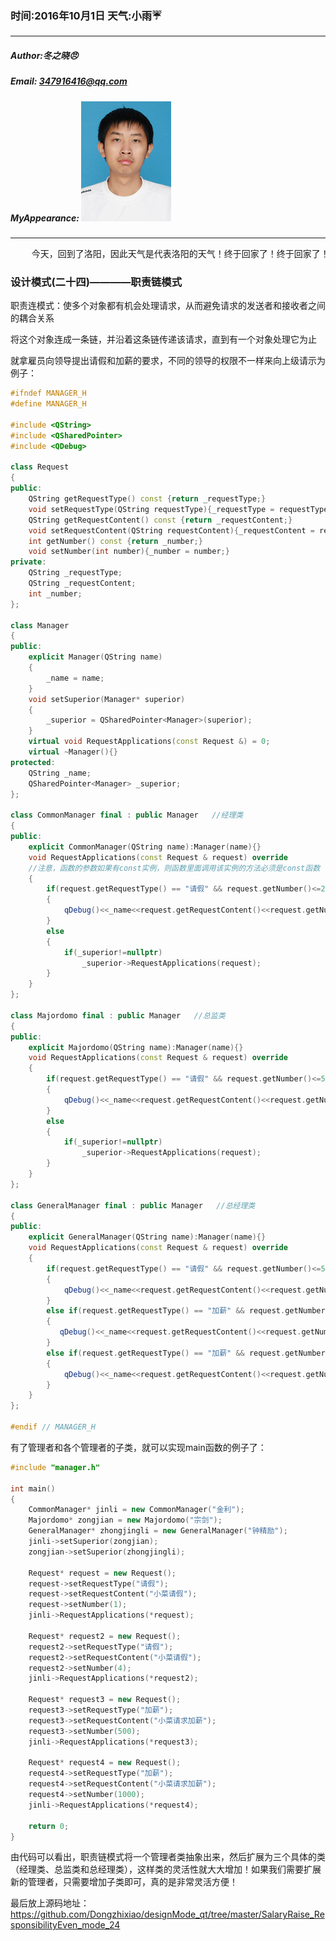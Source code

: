 ### 时间:2016年10月1日 天气:小雨:umbrella:
-----
#####   Author:冬之晓:angry:
#####   Email: 347916416@qq.com
#####   MyAppearance: ![MyAppearance](../MyPicture.JPG "我的头像")
----------

<pre>
    今天，回到了洛阳，因此天气是代表洛阳的天气！终于回家了！终于回家了！！终于回家了！！！重要的事情说三遍。实在是太激动了。今天一早，妈妈就出门锻炼身体了，我一直睡到很晚才起床。感觉在家睡得才舒服。今天天气有点冷，因此姥姥一直让我加衣服，但是姥姥这边没有我的长裤，因此姥姥今天一天都让我赶快回家拿长裤，一直说了一天！最后下午等到下完雨了，我赶快和妈妈爸爸回家把裤子拿了过来，这样姥姥终于不说我啦。
</pre>

### 设计模式(二十四)————职责链模式

职责连模式：使多个对象都有机会处理请求，从而避免请求的发送者和接收者之间的耦合关系

将这个对象连成一条链，并沿着这条链传递该请求，直到有一个对象处理它为止

就拿雇员向领导提出请假和加薪的要求，不同的领导的权限不一样来向上级请示为例子：

```C++
#ifndef MANAGER_H
#define MANAGER_H

#include <QString>
#include <QSharedPointer>
#include <QDebug>

class Request
{
public:
    QString getRequestType() const {return _requestType;}
    void setRequestType(QString requestType){_requestType = requestType;}
    QString getRequestContent() const {return _requestContent;}
    void setRequestContent(QString requestContent){_requestContent = requestContent;}
    int getNumber() const {return _number;}
    void setNumber(int number){_number = number;}
private:
    QString _requestType;
    QString _requestContent;
    int _number;
};

class Manager
{
public:
    explicit Manager(QString name)
    {
        _name = name;
    }
    void setSuperior(Manager* superior)
    {
        _superior = QSharedPointer<Manager>(superior);
    }
    virtual void RequestApplications(const Request &) = 0;
    virtual ~Manager(){}
protected:
    QString _name;
    QSharedPointer<Manager> _superior;
};

class CommonManager final : public Manager   //经理类
{
public:
    explicit CommonManager(QString name):Manager(name){}
    void RequestApplications(const Request & request) override
    //注意，函数的参数如果有const实例，则函数里面调用该实例的方法必须是const函数
    {
        if(request.getRequestType() == "请假" && request.getNumber()<=2)
        {
            qDebug()<<_name<<request.getRequestContent()<<request.getNumber()<<"被批准";
        }
        else
        {
            if(_superior!=nullptr)
                _superior->RequestApplications(request);
        }
    }
};

class Majordomo final : public Manager   //总监类
{
public:
    explicit Majordomo(QString name):Manager(name){}
    void RequestApplications(const Request & request) override
    {
        if(request.getRequestType() == "请假" && request.getNumber()<=5)
        {
            qDebug()<<_name<<request.getRequestContent()<<request.getNumber()<<"被批准";
        }
        else
        {
            if(_superior!=nullptr)
                _superior->RequestApplications(request);
        }
    }
};

class GeneralManager final : public Manager   //总经理类
{
public:
    explicit GeneralManager(QString name):Manager(name){}
    void RequestApplications(const Request & request) override
    {
        if(request.getRequestType() == "请假" && request.getNumber()<=500)
        {
            qDebug()<<_name<<request.getRequestContent()<<request.getNumber()<<"被批准";
        }
        else if(request.getRequestType() == "加薪" && request.getNumber()<=500)
        {
           qDebug()<<_name<<request.getRequestContent()<<request.getNumber()<<"被批准";
        }
        else if(request.getRequestType() == "加薪" && request.getNumber()>500)
        {
            qDebug()<<_name<<request.getRequestContent()<<request.getNumber()<<"再说吧";
        }
    }
};

#endif // MANAGER_H
```

有了管理者和各个管理者的子类，就可以实现main函数的例子了：

```C++
#include "manager.h"

int main()
{
    CommonManager* jinli = new CommonManager("金利");
    Majordomo* zongjian = new Majordomo("宗剑");
    GeneralManager* zhongjingli = new GeneralManager("钟精励");
    jinli->setSuperior(zongjian);
    zongjian->setSuperior(zhongjingli);

    Request* request = new Request();
    request->setRequestType("请假");
    request->setRequestContent("小菜请假");
    request->setNumber(1);
    jinli->RequestApplications(*request);

    Request* request2 = new Request();
    request2->setRequestType("请假");
    request2->setRequestContent("小菜请假");
    request2->setNumber(4);
    jinli->RequestApplications(*request2);

    Request* request3 = new Request();
    request3->setRequestType("加薪");
    request3->setRequestContent("小菜请求加薪");
    request3->setNumber(500);
    jinli->RequestApplications(*request3);

    Request* request4 = new Request();
    request4->setRequestType("加薪");
    request4->setRequestContent("小菜请求加薪");
    request4->setNumber(1000);
    jinli->RequestApplications(*request4);

    return 0;
}
```

由代码可以看出，职责链模式将一个管理者类抽象出来，然后扩展为三个具体的类（经理类、总监类和总经理类），这样类的灵活性就大大增加！如果我们需要扩展新的管理者，只需要增加子类即可，真的是非常灵活方便！

最后放上源码地址：https://github.com/Dongzhixiao/designMode_qt/tree/master/SalaryRaise_ResponsibilityEven_mode_24